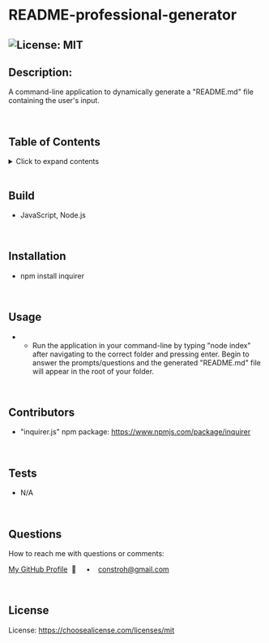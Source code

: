   # README-professional-generator

  ## ![License: MIT](https://img.shields.io/badge/License-MIT-yellow.svg)

  ## **Description:**
  A command-line application to dynamically generate a "README.md" file containing the user's input.

  <br/>

  ## **Table of Contents**
  <details>
  <summary>Click to expand contents</summary>

  ### [Build](#Build)
  ### [Description](#Description)
  ### [Installation](#Installation)
  ### [Usage](#Usage)
  ### [Contributors](#Contributors)
  ### [Tests](#Tests)
  ### [Questions](#Questions)
  ### [License](#License)
  </details>

  <br/>

  ## **Build**
  +  JavaScript, Node.js

  <br/>

  ## **Installation** 
  + npm install inquirer 

  <br/>
  
  ## **Usage**
  + * Run the application in your command-line by typing "node index" after navigating to the correct folder and pressing enter. Begin to answer the prompts/questions and the generated "README.md" file will appear in the root of your folder.
  
  <br/>
  
  ## **Contributors**
  +  "inquirer.js" npm package: https://www.npmjs.com/package/inquirer

  <br/>

  ## **Tests**
  + N/A

  <br/>

  ## **Questions**
  How to reach me with questions or comments:
  
  [My GitHub Profile](https://github.com/undefined)&nbsp; 📂  &nbsp;&nbsp;&nbsp; • &nbsp;&nbsp;&nbsp;constroh@gmail.com&nbsp;

  <br/>

  ## **License**
  License:  https://choosealicense.com/licenses/mit